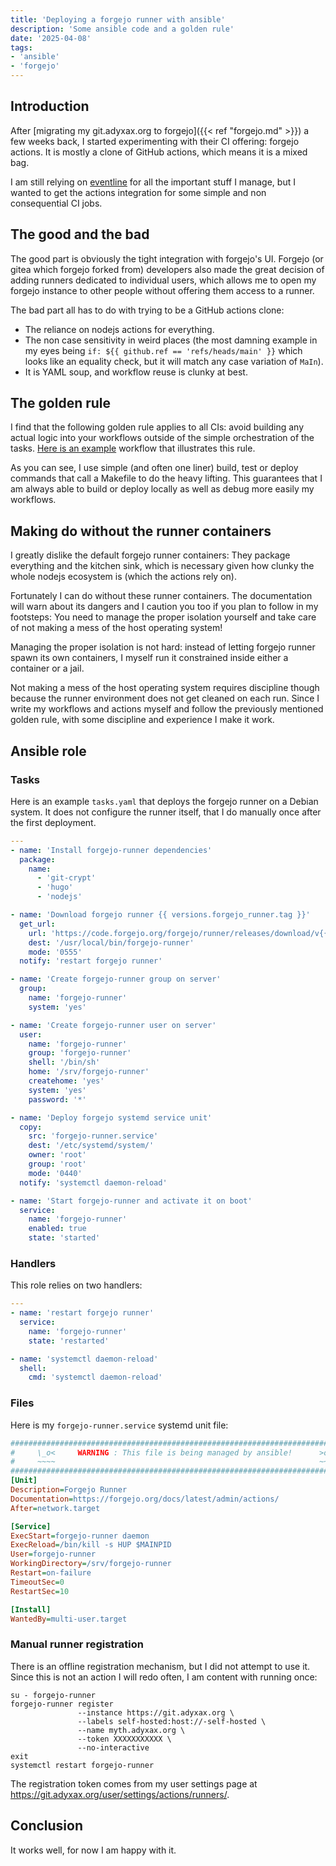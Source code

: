 ```yaml
---
title: 'Deploying a forgejo runner with ansible'
description: 'Some ansible code and a golden rule'
date: '2025-04-08'
tags:
- 'ansible'
- 'forgejo'
---
```


## Introduction

After [migrating my git.adyxax.org to forgejo]({{< ref "forgejo.md" >}}) a few
weeks back, I started experimenting with their CI offering: forgejo actions. It
is mostly a clone of GitHub actions, which means it is a mixed bag.

I am still relying on [eventline](https://www.exograd.com/products/eventline)
for all the important stuff I manage, but I wanted to get the actions
integration for some simple and non consequential CI jobs.

## The good and the bad

The good part is obviously the tight integration with forgejo's UI. Forgejo (or
gitea which forgejo forked from) developers also made the great decision of
adding runners dedicated to individual users, which allows me to open my forgejo
instance to other people without offering them access to a runner.

The bad part all has to do with trying to be a GitHub actions clone:
- The reliance on nodejs actions for everything.
- The non case sensitivity in weird places (the most damning example in my eyes
  being `if: ${{ github.ref == 'refs/heads/main' }}` which looks like an
  equality check, but it will match any case variation of `MaIn`).
- It is YAML soup, and workflow reuse is clunky at best.

## The golden rule

I find that the following golden rule applies to all CIs: avoid building any
actual logic into your workflows outside of the simple orchestration of the
tasks. [Here is an
example](https://git.adyxax.org/adyxax/www/src/branch/main/.forgejo/workflows/main.yaml)
workflow that illustrates this rule.

As you can see, I use simple (and often one liner) build, test or deploy
commands that call a Makefile to do the heavy lifting. This guarantees that I am
always able to build or deploy locally as well as debug more easily my
workflows.

## Making do without the runner containers

I greatly dislike the default forgejo runner containers: They package everything
and the kitchen sink, which is necessary given how clunky the whole nodejs
ecosystem is (which the actions rely on).

Fortunately I can do without these runner containers. The documentation will
warn about its dangers and I caution you too if you plan to follow in my
footsteps: You need to manage the proper isolation yourself and take care of not
making a mess of the host operating system!

Managing the proper isolation is not hard: instead of letting forgejo runner
spawn its own containers, I myself run it constrained inside either a container
or a jail.

Not making a mess of the host operating system requires discipline though
because the runner environment does not get cleaned on each run. Since I write
my workflows and actions myself and follow the previously mentioned golden rule,
with some discipline and experience I make it work.

## Ansible role

### Tasks

Here is an example `tasks.yaml` that deploys the forgejo runner on a Debian
system. It does not configure the runner itself, that I do manually once after
the first deployment.

``` yaml
---
- name: 'Install forgejo-runner dependencies'
  package:
    name:
      - 'git-crypt'
      - 'hugo'
      - 'nodejs'

- name: 'Download forgejo runner {{ versions.forgejo_runner.tag }}'
  get_url:
    url: 'https://code.forgejo.org/forgejo/runner/releases/download/v{{ versions.forgejo_runner.tag }}/forgejo-runner-{{ versions.forgejo_runner.tag }}-linux-amd64'
    dest: '/usr/local/bin/forgejo-runner'
    mode: '0555'
  notify: 'restart forgejo runner'

- name: 'Create forgejo-runner group on server'
  group:
    name: 'forgejo-runner'
    system: 'yes'

- name: 'Create forgejo-runner user on server'
  user:
    name: 'forgejo-runner'
    group: 'forgejo-runner'
    shell: '/bin/sh'
    home: '/srv/forgejo-runner'
    createhome: 'yes'
    system: 'yes'
    password: '*'

- name: 'Deploy forgejo systemd service unit'
  copy:
    src: 'forgejo-runner.service'
    dest: '/etc/systemd/system/'
    owner: 'root'
    group: 'root'
    mode: '0440'
  notify: 'systemctl daemon-reload'

- name: 'Start forgejo-runner and activate it on boot'
  service:
    name: 'forgejo-runner'
    enabled: true
    state: 'started'
```

### Handlers

This role relies on two handlers:

``` yaml
---
- name: 'restart forgejo runner'
  service:
    name: 'forgejo-runner'
    state: 'restarted'

- name: 'systemctl daemon-reload'
  shell:
    cmd: 'systemctl daemon-reload'
```

### Files

Here is my `forgejo-runner.service` systemd unit file:

``` ini
###############################################################################
#     \_o<     WARNING : This file is being managed by ansible!      >o_/     #
#     ~~~~                                                           ~~~~     #
###############################################################################
[Unit]
Description=Forgejo Runner
Documentation=https://forgejo.org/docs/latest/admin/actions/
After=network.target

[Service]
ExecStart=forgejo-runner daemon
ExecReload=/bin/kill -s HUP $MAINPID
User=forgejo-runner
WorkingDirectory=/srv/forgejo-runner
Restart=on-failure
TimeoutSec=0
RestartSec=10

[Install]
WantedBy=multi-user.target
```

### Manual runner registration

There is an offline registration mechanism, but I did not attempt to use it.
Since this is not an action I will redo often, I am content with running once:

``` shell
su - forgejo-runner
forgejo-runner register
               --instance https://git.adyxax.org \
               --labels self-hosted:host://-self-hosted \
               --name myth.adyxax.org \
               --token XXXXXXXXXXX \
               --no-interactive
exit
systemctl restart forgejo-runner
```

The registration token comes from my user settings page at
https://git.adyxax.org/user/settings/actions/runners/.

## Conclusion

It works well, for now I am happy with it.
